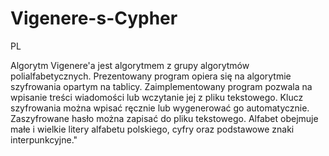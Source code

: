 # Vigenere-s-Cypher
PL

Algorytm Vigenere'a jest algorytmem z grupy algorytmów polialfabetycznych. Prezentowany program opiera się na algorytmie szyfrowania opartym na tablicy. Zaimplementowany program pozwala na wpisanie treści wiadomości lub wczytanie jej z pliku tekstowego. Klucz szyfrowania można wpisać ręcznie lub wygenerować go automatycznie. Zaszyfrowane hasło można zapisać do pliku tekstowego. Alfabet obejmuje małe i wielkie litery alfabetu polskiego, cyfry oraz podstawowe znaki interpunkcyjne."
